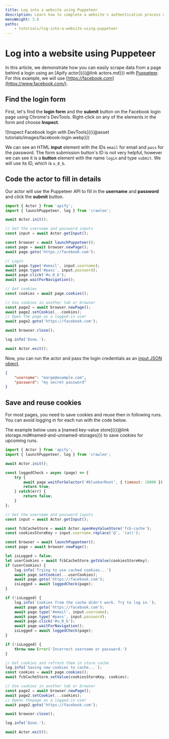 ```yaml
---
title: Log into a website using Puppeteer
description: Learn how to complete a website's authentication process using headless Chrome and Puppeteer. Automate the filling in of log in details and passwords.
menuWeight: 3.6
paths:
    - tutorials/log-into-a-website-using-puppeteer
---
```


# Log into a website using Puppeteer

In this article, we demonstrate how you can easily scrape data from a page behind a login using an [Apify actor]({{@link actors.md}}) with [Puppeteer](https://pptr.dev/). For this example, we will use [https://facebook.com](https://www.facebook.com/).

## [](#find-the-login-form) Find the login form

First, let's find the **login form** and the **submit** button on the Facebook login page using Chrome's DevTools. Right-click on any of the elements in the form and choose **Inspect**.

![Inspect Facebook login with DevTools]({{@asset tutorials/images/facebook-login.webp}})

We can see an HTML **input** element with the IDs `email` for email and `pass` for the password. The form submission button's ID is not very helpful, however we can see it is a **button** element with the name `login` and type `submit`. We will use its ID, which is `u_0_b`.

## [](#code-the-actor-to-fill-in-details) Code the actor to fill in details

Our actor will use the Puppeteer API to fill in the **username** and **password** and click the **submit** button.

```javascript
import { Actor } from 'apify';
import { launchPuppeteer, log } from 'crawlee';

await Actor.init();

// Get the username and password inputs
const input = await Actor.getInput();

const browser = await launchPuppeteer();
const page = await browser.newPage();
await page.goto('https://facebook.com');

// Login
await page.type('#email', input.username);
await page.type('#pass', input.password);
await page.click('#u_0_b');
await page.waitForNavigation();

// Get cookies
const cookies = await page.cookies();

// Use cookies in another tab or browser
const page2 = await browser.newPage();
await page2.setCookie(...cookies);
// Open the page as a logged-in user
await page2.goto('https://facebook.com');

await browser.close();

log.info('Done.');

await Actor.exit();
```

Now, you can run the actor and pass the login credentials as an [input JSON object](https://sdk.apify.com/docs/examples/accept-user-input#docsNav).

```json
{
    "username": "marge@example.com",
    "password": "my secret password"
}
```

## [](#save-and-reuse-cookies) Save and reuse cookies

For most pages, you need to save cookies and reuse then in following runs. You can avoid logging in for each run with the code below.

The example below uses a [named key-value store]({{@link storage.md#named-and-unnamed-storages}}) to save cookies for upcoming runs.

```javascript
import { Actor } from 'apify';
import { launchPuppeteer, log } from 'crawlee';

await Actor.init();

const loggedCheck = async (page) => {
    try {
        await page.waitForSelector('#bluebarRoot', { timeout: 10000 });
        return true;
    } catch(err) {
        return false;
    }
};

// Get the username and password inputs
const input = await Actor.getInput();

const fcbCacheStore = await Actor.openKeyValueStore('fcb-cache');
const cookiesStoreKey = input.username.replace('@', '(at)');

const browser = await launchPuppeteer();
const page = await browser.newPage();

let isLogged = false;
let userCookies = await fcbCacheStore.getValue(cookiesStoreKey);
if (userCookies) {
    log.info('Trying to use cached cookies...')
    await page.setCookie(...userCookies);
    await page.goto('https://facebook.com');
    isLogged = await loggedCheck(page);
}

if (!isLogged) {
    log.info(`Cookies from the cache didn't work. Try to log in.`);
    await page.goto('https://facebook.com');
    await page.type('#email', input.username);
    await page.type('#pass', input.password);
    await page.click('#u_0_b');
    await page.waitForNavigation();
    isLogged = await loggedCheck(page);
}

if (!isLogged) {
    throw new Error('Incorrect username or password.')
}

// Get cookies and refresh them in store cache
log.info(`Saving new cookies to cache...`);
const cookies = await page.cookies();
await fcbCacheStore.setValue(cookiesStoreKey, cookies);

// Use cookies in another tab or browser
const page2 = await browser.newPage();
await page2.setCookie(...cookies);
// Opens thepage as a logged-in user
await page2.goto('https://facebook.com');

await browser.close();

log.info('Done.');

await Actor.exit();
```

